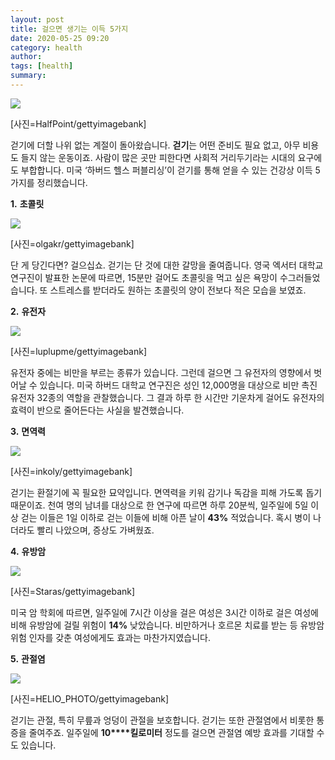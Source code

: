 ```yaml
---
layout: post
title: 걸으면 생기는 이득 5가지
date: 2020-05-25 09:20
category: health
author: 
tags: [health]
summary: 
---
```



[![](https://post-phinf.pstatic.net/MjAyMDA0MjdfMTEx/MDAxNTg3OTQ1MjQ0Nzc4.oXODYV6bWV2sqKPUmxCTtyRCcfyvAXkM_qub_S0JOuYg.ZnYB4cFd109ZVw5hX9USWQ1om7ep3DhPfip26c826S0g.JPEG/HalfPoint.jpg?type=w1200)](https://post.naver.com/viewer/postView.nhn?volumeNo=28101551&memberNo=6289885#)

[사진=HalfPoint/gettyimagebank]

걷기에 더할 나위 없는 계절이 돌아왔습니다. **걷기**는 어떤 준비도 필요 없고, 아무 비용도 들지 않는 운동이죠. 사람이 많은 곳만 피한다면 사회적 거리두기라는 시대의 요구에도 부합합니다. 미국 ‘하버드 헬스 퍼블리싱’이 걷기를 통해 얻을 수 있는 건강상 이득 5가지를 정리했습니다.  
  
  
  
**1.** **초콜릿**  

[![](https://post-phinf.pstatic.net/MjAyMDA0MjdfMjIy/MDAxNTg3OTQ1MjczNDU0.lr43k4Rs0hg2ByZ9QX6kmUZi0L1yzEC0wE-Kvl6HXbMg.1FnrG84sPyl09fXiRD7ibV5T59uq3C321KVTWk801W8g.JPEG/olgakr.jpg?type=w1200)](https://post.naver.com/viewer/postView.nhn?volumeNo=28101551&memberNo=6289885#)

[사진=olgakr/gettyimagebank]

단 게 당긴다면? 걸으십쇼. 걷기는 단 것에 대한 갈망을 줄여줍니다. 영국 엑서터 대학교 연구진이 발표한 논문에 따르면, 15분만 걸어도 초콜릿을 먹고 싶은 욕망이 수그러들었습니다. 또 스트레스를 받더라도 원하는 초콜릿의 양이 전보다 적은 모습을 보였죠.  
  
  
**2.** **유전자**  

[![](https://post-phinf.pstatic.net/MjAyMDA0MjdfMTUw/MDAxNTg3OTQ1NDQ0MDc5.g_UKZ4ggJLGRi8TA51dYBMEWmf_IZid1Fb_rC_q6zOIg.75ygr1qB2gL-04bY_YONqwn35uiPbOo0JEAjCEirFHIg.JPEG/luplupme.jpg?type=w1200)](https://post.naver.com/viewer/postView.nhn?volumeNo=28101551&memberNo=6289885#)

[사진=luplupme/gettyimagebank]

유전자 중에는 비만을 부르는 종류가 있습니다. 그런데 걸으면 그 유전자의 영향에서 벗어날 수 있습니다. 미국 하버드 대학교 연구진은 성인 12,000명을 대상으로 비만 촉진 유전자 32종의 역할을 관찰했습니다. 그 결과 하루 한 시간만 기운차게 걸어도 유전자의 효력이 반으로 줄어든다는 사실을 발견했습니다.  
  
  
**3.** **면역력**  

[![](https://post-phinf.pstatic.net/MjAyMDA0MjdfNDcg/MDAxNTg3OTQ1MzAwMDEw.tyXPIPsoFoCXlwQA-GIe0Cekkd50qcjXjM9HtbqdxoUg.ffuT0LlgMnDl1eRVWmvotCliPPFmym3Hho4TDib0M8Qg.JPEG/inkoly_2.jpg?type=w1200)](https://post.naver.com/viewer/postView.nhn?volumeNo=28101551&memberNo=6289885#)

[사진=inkoly/gettyimagebank]

걷기는 환절기에 꼭 필요한 묘약입니다. 면역력을 키워 감기나 독감을 피해 가도록 돕기 때문이죠. 천여 명의 남녀를 대상으로 한 연구에 따르면 하루 20분씩, 일주일에 5일 이상 걷는 이들은 1일 이하로 걷는 이들에 비해 아픈 날이  **43%**  적었습니다. 혹시 병이 나더라도 빨리 나았으며, 증상도 가벼웠죠.  
  
  
**4.** **유방암**  

[![](https://post-phinf.pstatic.net/MjAyMDA0MjdfMjQg/MDAxNTg3OTQ1MzI3Mzg1.xGdxJdkPJtAHsD3uEMQr_7wdWbP0r4qS2qUydKbxcTMg.i2xhA_qy5htmhaGMvQOacJefYcyDMensVASTe8oudLsg.JPEG/Staras.jpg?type=w1200)](https://post.naver.com/viewer/postView.nhn?volumeNo=28101551&memberNo=6289885#)

[사진=Staras/gettyimagebank]

미국 암 학회에 따르면, 일주일에 7시간 이상을 걸은 여성은 3시간 이하로 걸은 여성에 비해 유방암에 걸릴 위험이  **14%**  낮았습니다. 비만하거나 호르몬 치료를 받는 등 유방암 위험 인자를 갖춘 여성에게도 효과는 마찬가지였습니다.  
  
  
**5.** **관절염**  

[![](https://post-phinf.pstatic.net/MjAyMDA0MjdfMTM5/MDAxNTg3OTQ1MzQ4NTAx.4vepMpTEHiJjUH5qcIOBTDhrJUed-bF_j0ZIBbQb-Y0g.r9MOS187EtIynyeCD0763wNPNGhQZJis6clfqVAkCIwg.JPEG/HELIO_PHOTO.jpg?type=w1200)](https://post.naver.com/viewer/postView.nhn?volumeNo=28101551&memberNo=6289885#)

[사진=HELIO_PHOTO/gettyimagebank]

걷기는 관절, 특히 무릎과 엉덩이 관절을 보호합니다. 걷기는 또한 관절염에서 비롯한 통증을 줄여주죠. 일주일에  **10****킬로미터**  정도를 걸으면 관절염 예방 효과를 기대할 수도 있습니다.